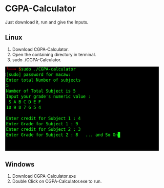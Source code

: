 # CGPA-Calculator
Just download it, run and give the Inputs.

## Linux
1. Download CGPA-Calculator.
2. Open the containing directory in terminal.
3. sudo ./CGPA-Calculator.


![Linux Screenshot](/Linux%20Screenshot.png)


## Windows
1. Download CGPA-Calculator.exe
2. Double Click on CGPA-Calculator.exe to run.
